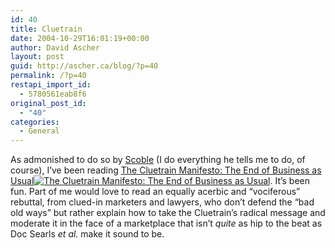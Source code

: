 ```yaml
---
id: 40
title: Cluetrain
date: 2004-10-29T16:01:19+00:00
author: David Ascher
layout: post
guid: http://ascher.ca/blog/?p=40
permalink: /?p=40
restapi_import_id:
  - 5780561eab8f6
original_post_id:
  - "40"
categories:
  - General
---
```

As admonished to do so by [Scoble](http://radio.weblogs.com/0001011/) (I do everything he tells me to do, of course), I&#8217;ve been reading [The Cluetrain Manifesto: The End of Business as Usual](http://www.amazon.com/gp/redirect.html?tag=davidaschersb-20&location=/exec/obidos/ASIN/0738204315%3FSubscriptionId=1P7KD2W4QQYSPAG6NC82 "View product details at Amazon")[<img class="book" src="http://images.amazon.com/images/P/0738204315.01._SCMZZZZZZZ_.jpg" alt="The Cluetrain Manifesto: The End of Business as Usual" />](http://www.amazon.com/gp/redirect.html?tag=davidaschersb-20&location=/exec/obidos/ASIN/0738204315%3FSubscriptionId=1P7KD2W4QQYSPAG6NC82 "View product details at Amazon"). It&#8217;s been fun. Part of me would love to read an equally acerbic and &#8220;vociferous&#8221; rebuttal, from clued-in marketers and lawyers, who don&#8217;t defend the &#8220;bad old ways&#8221; but rather explain how to take the Cluetrain&#8217;s radical message and moderate it in the face of a marketplace that isn&#8217;t _quite_ as hip to the beat as Doc Searls _et al._ make it sound to be.